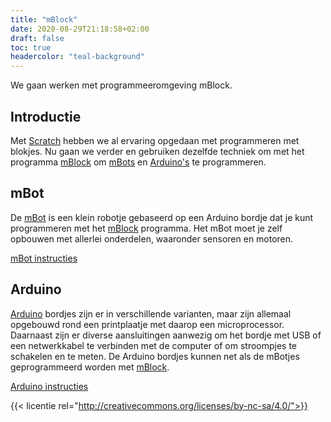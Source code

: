 ```yaml
---
title: "mBlock"
date: 2020-08-29T21:18:58+02:00
draft: false
toc: true
headercolor: "teal-background"
---
```


We gaan werken met programmeeromgeving mBlock.

<!--more-->

## Introductie
Met [Scratch](https://scratch.mit.edu/) hebben we al ervaring opgedaan met programmeren met blokjes. Nu gaan we verder 
en gebruiken dezelfde techniek om met het programma [mBlock](http://www.mblock.cc/) om 
[mBots](http://store.makeblock.com/product/mbot-robot-kit) en [Arduino's](https://www.arduino.cc/) te programmeren.

## mBot
De [mBot](http://store.makeblock.com/product/mbot-robot-kit) is een klein robotje gebaseerd op een Arduino bordje 
dat je kunt programmeren met het [mBlock](http://www.mblock.cc/) programma. Het 
mBot moet je zelf opbouwen met allerlei onderdelen, waaronder sensoren en motoren.

[mBot instructies](mbot/)

## Arduino
[Arduino](https://www.arduino.cc/) bordjes zijn er in verschillende varianten, maar zijn allemaal opgebouwd rond een printplaatje 
met daarop een microprocessor. Daarnaast zijn er diverse aansluitingen aanwezig om het bordje met USB of een 
netwerkkabel te verbinden met de computer of om stroompjes te schakelen en te meten. De Arduino bordjes kunnen net 
als de mBotjes geprogrammeerd worden met [mBlock](http://www.mblock.cc/).

[Arduino instructies](arduino/)

{{< licentie rel="http://creativecommons.org/licenses/by-nc-sa/4.0/">}}